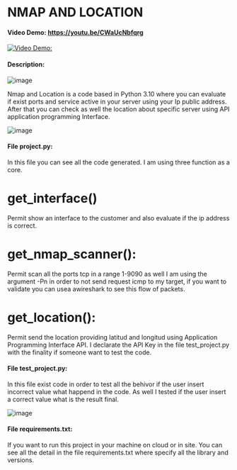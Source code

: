 # NMAP AND LOCATION
#### Video Demo:  <https://youtu.be/CWaUcNbfqrg>
[![Video Demo:](https://i9.ytimg.com/vi/CWaUcNbfqrg/mq2.jpg?sqp=CICUyJwG-oaymwEmCMACELQB8quKqQMa8AEB-AHUBoAC4AOKAgwIABABGDMgZShXMA8%3D&rs=AOn4CLBE8jUfXp_McJGXQ3aAj9ysK5IuuA&retry=3)](https://youtu.be/CWaUcNbfqrg)
#### Description:

![image](https://github.com/code50/38144008/blob/main/project/images/image_1.png)

Nmap and Location is a code based in Python 3.10 where you can evaluate if exist ports and service active in your server using your Ip public address. After that you can check as well the location about specific server using API application programming Interface.

![image](https://github.com/code50/38144008/blob/main/project/images/image_2.png)

#### File project.py:
In this file you can see all the code generated. I am using three function as a core.
# get_interface()
Permit show an interface to the customer and also evaluate if the ip address is correct.
# get_nmap_scanner():
Permit scan all the ports tcp in a range 1-9090 as well I am using the argument -Pn in order to not send request icmp to my target, if you want to validate you can usea awireshark to see this flow of packets.
# get_location():
Permit send the location providing latitud and longitud using Application Programming Interface API. I declarate the API Key in the file test_project.py with the finality if someone want to test the code.


#### File test_project.py:
In this file exist code in order to test all the behivor if the user insert incorrect value what happend in the code. As well I tested if the user insert a correct value what is the result final.


![image](https://github.com/code50/38144008/blob/main/project/images/image_3.png)
#### File requirements.txt:
If you want to run this project in your machine on cloud or in site. You can see all the detail in the file requirements.txt where specify all the library and versions.

